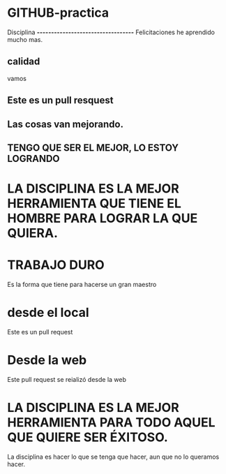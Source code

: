 # GITHUB-practica
Disciplina
**----------------------------------**
 Felicitaciones he aprendido mucho mas.
 ## calidad
 vamos
 ## Este es un pull resquest
 ## Las cosas van mejorando.
 ## TENGO QUE SER EL MEJOR, LO ESTOY LOGRANDO
 # LA DISCIPLINA ES LA MEJOR HERRAMIENTA QUE TIENE EL HOMBRE PARA LOGRAR LA QUE QUIERA.
 # TRABAJO DURO
 Es la forma que tiene para hacerse un gran maestro
 # desde el local
 Este es un pull request 
 # Desde la web
 Este pull request se reializó desde la web
 # LA DISCIPLINA ES LA MEJOR HERRAMIENTA PARA TODO AQUEL QUE QUIERE SER ÉXITOSO.
 La disciplina es hacer lo que se tenga que hacer, aun que no lo queramos hacer. 


